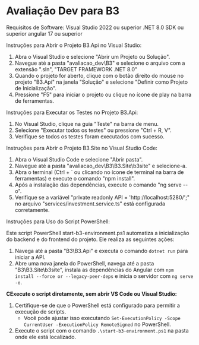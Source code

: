# Avaliação Dev para B3

Requisitos de Software:
	Visual Studio 2022 ou superior
	.NET 8.0 SDK ou superior
	angular 17 ou superior

Instruções para Abrir o Projeto B3.Api no Visual Studio:

1. Abra o Visual Studio e selecione "Abrir um Projeto ou Solução".
2. Navegue até a pasta "avaliacao_dev\B3" e selecione o arquivo com a extensão ".sln", "TARGET FRAMEWORK .NET 8.0"
3. Quando o projeto for aberto, clique com o botão direito do mouse no projeto "B3.Api" na janela "Solução" e selecione "Definir como Projeto de Inicialização".
4. Pressione "F5" para iniciar o projeto ou clique no ícone de play na barra de ferramentas.

Instruções para Executar os Testes no Projeto B3.Api:

1. No Visual Studio, clique na guia "Teste" na barra de menu.
2. Selecione "Executar todos os testes" ou pressione "Ctrl + R, V".
3. Verifique se todos os testes foram executados com sucesso.

Instruções para Abrir o Projeto B3.Site no Visual Studio Code:

1. Abra o Visual Studio Code e selecione "Abrir pasta".
2. Navegue até a pasta "avaliacao_dev\B3\B3.Site\b3site" e selecione-a.
3. Abra o terminal (Ctrl + ` ou clicando no ícone de terminal na barra de ferramentas) e execute o comando "npm install".
4. Após a instalação das dependências, execute o comando "ng serve --o".
5. Verifique se a variável "private readonly API = 'http://localhost:5280/';" no arquivo "services/investment.service.ts" está configurada corretamente.

Instruções para Uso do Script PowerShell:

Este script PowerShell start-b3-environment.ps1 automatiza a inicialização do backend e do frontend do projeto. Ele realiza as seguintes ações:

1. Navega até a pasta "B3\B3.Api" e executa o comando `dotnet run` para iniciar a API.
2. Abre uma nova janela do PowerShell, navega até a pasta "B3\B3.Site\b3site", instala as dependências do Angular com `npm install --force or --legacy-peer-deps` e inicia o servidor com `ng serve -o`.

**CExecute o script diretamente, sem abrir VS Code ou Visual Studio:**

1. Certifique-se de que o PowerShell está configurado para permitir a execução de scripts.
   - Você pode ajustar isso executando `Set-ExecutionPolicy -Scope CurrentUser -ExecutionPolicy RemoteSigned` no PowerShell.
2. Execute o script com o comando `.\start-b3-environment.ps1` na pasta onde ele está localizado.

